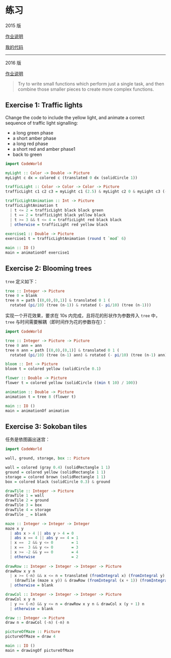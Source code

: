# 练习

2015 版

[作业说明](http://www.seas.upenn.edu/~cis194/spring15/hw/01-intro.pdf)

[我的代码](chapter1/hw1.hs)

---

2016 版

[作业说明](http://www.seas.upenn.edu/~cis194/fall16/hw/01-intro.html)

>Try to write small functions which perform just a single task, and then combine those smaller pieces to create more complex functions.

## Exercise 1: Traffic lights

Change the code to include the yellow light, and animate a correct sequence of traffic light signalling:

* a long green phase
* a short amber phase
* a long red phase
* a short red and amber phase1
* back to green

```Haskell
import CodeWorld

myLight :: Color -> Double -> Picture
myLight c dx = colored c (translated 0 dx (solidCircle 1))

trafficLight :: Color -> Color -> Color -> Picture
trafficLight c1 c2 c3 = myLight c1 (2.5) & myLight c2 0 & myLight c3 (-2.5) & rectangle 2.5 7.5

trafficLightAnimation :: Int -> Picture
trafficLightAnimation t 
  | t <= 2 = trafficLight black black green
  | t == 2 = trafficLight black yellow black
  | t >= 3 && t <= 4 = trafficLight red black black
  | otherwise = trafficLight red yellow black
  
exercise1 :: Double -> Picture
exercise1 t = trafficLightAnimation (round t `mod` 6)

main :: IO ()
main = animationOf exercise1
```

## Exercise 2: Blooming trees

`tree` 定义如下：

```Haskell
tree :: Integer -> Picture
tree 0 = blank
tree n = path [(0,0),(0,1)] & translated 0 1 (
  rotated (pi/10) (tree (n-1)) & rotated (- pi/10) (tree (n-1)))
```

实现一个开花效果，要求在 10s 内完成，且将花的形状作为参数传入 `tree` 中，`tree` 与时间需要解耦（即时间作为花的参数存在）：

```Haskell
import CodeWorld

tree :: Integer -> Picture -> Picture
tree 0 ann = ann
tree n ann = path [(0,0),(0,1)] & translated 0 1 (
  rotated (pi/10) (tree (n-1) ann) & rotated (- pi/10) (tree (n-1) ann))

bloom :: Int -> Picture
bloom t = colored yellow (solidCircle 0.1)

flower :: Double -> Picture
flower t = colored yellow (solidCircle ((min t 10) / 100))

animation :: Double -> Picture
animation t = tree 8 (flower t)

main :: IO ()
main = animationOf animation
```

## Exercise 3: Sokoban tiles

任务是依图画出迷宫：

```Haskell
import CodeWorld

wall, ground, storage, box :: Picture

wall = colored (gray 0.4) (solidRectangle 1 1)
ground = colored yellow (solidRectangle 1 1)
storage = colored brown (solidRectangle 1 1)
box = colored black (solidCircle 0.3) & ground

drawTile :: Integer -> Picture
drawTile 1 = wall
drawTile 2 = ground
drawTile 3 = box
drawTile 4 = storage
drawTile _ = blank

maze :: Integer -> Integer -> Integer
maze x y
  | abs x > 4 || abs y > 4 = 0
  | abs x == 4 || abs y == 4 = 1
  | x ==  2 && y <= 0        = 1
  | x ==  3 && y <= 0        = 3
  | x >= -2 && y == 0        = 4
  | otherwise                = 2
  
drawRow :: Integer -> Integer -> Integer -> Picture
drawRow x y n
  | x >= (-n) && x <= n = translated (fromIntegral x) (fromIntegral y) 
    (drawTile (maze x y)) & drawRow (fromIntegral (x + 1)) (fromIntegral y) n
  | otherwise = blank

drawCol :: Integer -> Integer -> Integer -> Picture
drawCol x y n
  | y >= (-n) && y <= n = drawRow x y n & drawCol x (y + 1) n
  | otherwise = blank

draw :: Integer -> Picture
draw n = drawCol (-n) (-n) n

pictureOfMaze :: Picture
pictureOfMaze = draw 4

main :: IO ()
main = drawingOf pictureOfMaze
```
